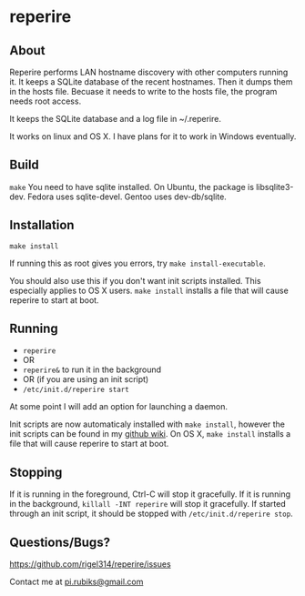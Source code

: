 reperire
========

## About
Reperire performs LAN hostname discovery with other computers running it. It
keeps a SQLite database of the recent hostnames. Then it dumps them in the hosts
file. Becuase it needs to write to the hosts file, the program needs root
access.

It keeps the SQLite database and a log file in ~/.reperire.

It works on linux and OS X. I have plans for it to work in Windows eventually.

## Build
`make` You need to have sqlite installed. On Ubuntu, the package is
libsqlite3-dev. Fedora uses sqlite-devel. Gentoo uses dev-db/sqlite.

## Installation
`make install`

If running this as root gives you errors, try `make install-executable`.

You should also use this if you don't want init scripts installed. This
especially applies to OS X users. `make install` installs a file that will cause
reperire to start at boot.

## Running
 - `reperire`
 - OR
 - `reperire&` to run it in the background
 - OR (if you are using an init script)
 - `/etc/init.d/reperire start`

At some point I will add an option for launching a daemon.

Init scripts are now automaticaly installed with `make install`, however the
init scripts can be found in my [github
wiki](https://github.com/rigel314/reperire/wiki). On OS X, `make install`
installs a file that will cause reperire to start at boot. 

## Stopping
If it is running in the foreground, Ctrl-C will stop it gracefully. If it is
running in the background, `killall -INT reperire` will stop it gracefully. If
started through an init script, it should be stopped with `/etc/init.d/reperire
stop`.

## Questions/Bugs?

https://github.com/rigel314/reperire/issues

Contact me at <pi.rubiks@gmail.com>
